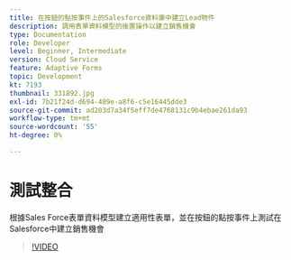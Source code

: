 ```yaml
---
title: 在按鈕的點按事件上的Salesforce資料庫中建立Lead物件
description: 調用表單資料模型的後置操作以建立銷售機會
type: Documentation
role: Developer
level: Beginner, Intermediate
version: Cloud Service
feature: Adaptive Forms
topic: Development
kt: 7193
thumbnail: 331892.jpg
exl-id: 7b21f24d-d694-489e-a8f6-c5e16445dde3
source-git-commit: ad203d7a34f5eff7de4768131c9b4ebae261da93
workflow-type: tm+mt
source-wordcount: '55'
ht-degree: 0%

---
```


# 測試整合

根據Sales Force表單資料模型建立適用性表單，並在按鈕的點按事件上測試在Salesforce中建立銷售機會

>[!VIDEO](https://video.tv.adobe.com/v/331892?quality=12&learn=on)
